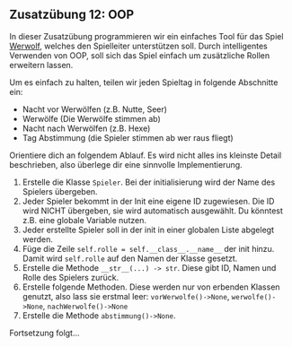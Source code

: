 
## Zusatzübung 12: OOP

In dieser Zusatzübung programmieren wir ein einfaches Tool für das Spiel [Werwolf](https://de.wikipedia.org/wiki/Die_Werwölfe_von_Düsterwald_(Spiel)), welches den Spielleiter unterstützen soll.
Durch intelligentes Verwenden von OOP, soll sich das Spiel einfach um zusätzliche Rollen erweitern lassen.

Um es einfach zu halten, teilen wir jeden Spieltag in folgende Abschnitte ein:
- Nacht vor Werwölfen (z.B. Nutte, Seer)
- Werwölfe (Die Werwölfe stimmen ab)
- Nacht nach Werwölfen (z.B. Hexe)
- Tag Abstimmung (die Spieler stimmen ab wer raus fliegt)

Orientiere dich an folgendem Ablauf. 
Es wird nicht alles ins kleinste Detail beschrieben, also überlege dir eine sinnvolle Implementierung.
1. Erstelle die Klasse `Spieler`. Bei der initialisierung wird der Name des Spielers übergeben.
2. Jeder Spieler bekommt in der Init eine eigene ID zugewiesen. 
Die ID wird NICHT übergeben, sie wird automatisch ausgewählt.
Du könntest z.B. eine globale Variable nutzen.
3. Jeder erstellte Spieler soll in der init in einer globalen Liste abgelegt werden.
4. Füge die Zeile `self.rolle = self.__class__.__name__` der init hinzu.
Damit wird `self.rolle` auf den Namen der Klasse gesetzt.
5. Erstelle die Methode `__str__(...) -> str`. Diese gibt ID, Namen und Rolle des Spielers zurück.
6. Erstelle folgende Methoden. Diese werden nur von erbenden Klassen genutzt, also lass sie erstmal leer:
`vorWerwolfe()->None`, `werwolfe()->None`, `nachWerwolfe()->None`
7. Erstelle die Methode `abstimmung()->None`.

Fortsetzung folgt...


